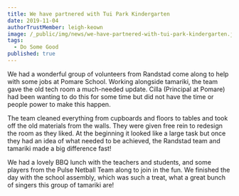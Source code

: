 ```yaml
---
title: We have partnered with Tui Park Kindergarten
date: 2019-11-04
authorTrustMember: leigh-keown
image: /_public/img/news/we-have-partnered-with-tui-park-kindergarten.jpg
tags:
  - Do Some Good
published: true
---
```


We had a wonderful group of volunteers from Randstad come along to help with some jobs at Pomare School. Working alongside tamariki, the team gave the old tech room a much-needed update. Cilla (Principal at Pomare) had been wanting to do this for some time but did not have the time or people power to make this happen.

The team cleaned everything from cupboards and floors to tables and took off the old materials from the walls. They were given free rein to redesign the room as they liked. At the beginning it looked like a large task but once they had an idea of what needed to be achieved, the Randstad team and tamariki made a big difference fast!

We had a lovely BBQ lunch with the teachers and students, and some players from the Pulse Netball Team along to join in the fun. We finished the day with the school assembly, which was such a treat, what a great bunch of singers this group of tamariki are!